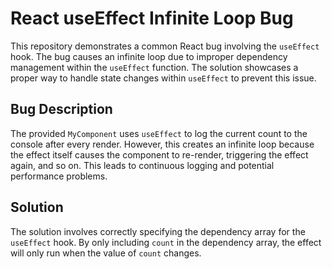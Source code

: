 # React useEffect Infinite Loop Bug

This repository demonstrates a common React bug involving the `useEffect` hook. The bug causes an infinite loop due to improper dependency management within the `useEffect` function. The solution showcases a proper way to handle state changes within `useEffect` to prevent this issue.

## Bug Description

The provided `MyComponent` uses `useEffect` to log the current count to the console after every render. However, this creates an infinite loop because the effect itself causes the component to re-render, triggering the effect again, and so on. This leads to continuous logging and potential performance problems.

## Solution

The solution involves correctly specifying the dependency array for the `useEffect` hook.  By only including `count` in the dependency array, the effect will only run when the value of `count` changes.